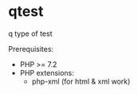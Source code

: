 # qtest
q type of test

Prerequisites:
- PHP >= 7.2
- PHP extensions:
  - php-xml (for html & xml work)
